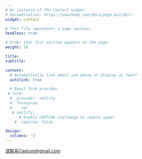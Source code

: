 ```yaml
---
# An instance of the Contact widget.
# Documentation: https://wowchemy.com/docs/page-builder/
widget: contact

# This file represents a page section.
headless: true

# Order that this section appears on the page.
weight: 10

title: 
subtitle:

content:
  # Automatically link email and phone or display as text?
  autolink: true

  # Email form provider
 # form:
  #  provider: netlify
  #  formspree:
  #    id:
   # netlify:
      # Enable CAPTCHA challenge to reduce spam?
    #  captcha: false

design:
  columns: '1'
---
```


请联系Caelum@gmail.com
